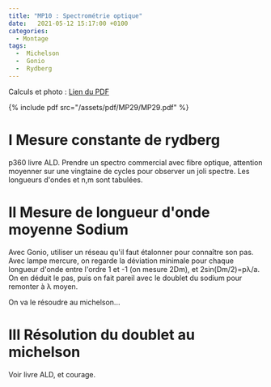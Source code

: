 ```yaml
---
title: "MP10 : Spectrométrie optique"
date:   2021-05-12 15:17:00 +0100
categories:
  - Montage
tags:
  -  Michelson
  -  Gonio
  -  Rydberg
---
```

Calculs et photo : [Lien du PDF](/assets/pdf/MP29/MP29.pdf)

{% include pdf src="/assets/pdf/MP29/MP29.pdf" %}

# I Mesure constante de rydberg

p360 livre ALD. Prendre un spectro commercial avec fibre optique, attention moyenner sur une vingtaine de cycles pour observer un joli spectre. Les longueurs d'ondes et n,m sont tabulées.

# II Mesure de longueur d'onde moyenne Sodium

Avec Gonio, utiliser un réseau qu'il faut étalonner pour connaître son pas. Avec lampe mercure, on regarde la déviation minimale pour chaque longueur d'onde entre l'ordre 1 et -1 (on mesure 2Dm), et 2sin(Dm/2)=p&lambda;/a. On en déduit le pas, puis on fait pareil avec le doublet du sodium pour remonter à &lambda; moyen.

On va le résoudre au michelson...

# III Résolution du doublet au michelson

Voir livre ALD, et courage.
